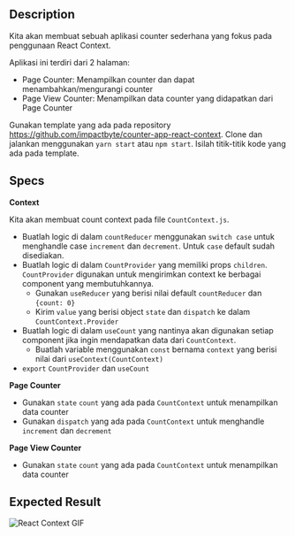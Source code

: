 ## Description
Kita akan membuat sebuah aplikasi counter sederhana yang fokus pada penggunaan React Context.

Aplikasi ini terdiri dari 2 halaman:
- Page Counter: Menampilkan counter dan dapat menambahkan/mengurangi counter
- Page View Counter: Menampilkan data counter yang didapatkan dari Page Counter

Gunakan template yang ada pada repository https://github.com/impactbyte/counter-app-react-context. Clone dan jalankan menggunakan `yarn start` atau `npm start`. Isilah titik-titik kode yang ada pada template.

## Specs
**Context**

Kita akan membuat count context pada file `CountContext.js`.
- Buatlah logic di dalam `countReducer` menggunakan `switch case` untuk menghandle case `increment` dan `decrement`. Untuk `case` default sudah disediakan.
- Buatlah logic di dalam `CountProvider` yang memiliki props `children`. `CountProvider` digunakan untuk mengirimkan context ke berbagai component yang membutuhkannya. 
  - Gunakan `useReducer` yang berisi nilai default `countReducer` dan `{count: 0}`
  - Kirim `value` yang berisi object `state` dan `dispatch` ke dalam `CountContext.Provider`
- Buatlah logic di dalam `useCount` yang nantinya akan digunakan setiap component jika ingin mendapatkan data dari `CountContext`.
  - Buatlah variable menggunakan `const` bernama `context` yang berisi nilai dari `useContext(CountContext)`
- `export` `CountProvider` dan `useCount`

**Page Counter**

- Gunakan `state` `count` yang ada pada `CountContext` untuk menampilkan data counter
- Gunakan `dispatch` yang ada pada `CountContext` untuk menghandle `increment` dan `decrement`

**Page View Counter**

- Gunakan `state` `count` yang ada pada `CountContext` untuk menampilkan data counter

## Expected Result
![React Context GIF](https://skilvul-prod-01.s3.ap-southeast-1.amazonaws.com/lesson/full-stack-assignment/react-context.gif)
  
